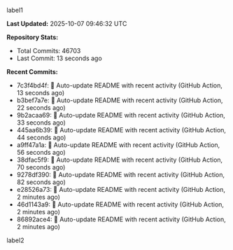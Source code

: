 
label1 
<!-- ACTIVITY_START -->
**Last Updated:** 2025-10-07 09:46:32 UTC

**Repository Stats:**
- Total Commits: 46703
- Last Commit: 13 seconds ago

**Recent Commits:**
- 7c3f4bd4f: 🤖 Auto-update README with recent activity (GitHub Action, 13 seconds ago)
- b3bef7a7e: 🤖 Auto-update README with recent activity (GitHub Action, 22 seconds ago)
- 9b2acaa69: 🤖 Auto-update README with recent activity (GitHub Action, 33 seconds ago)
- 445aa6b39: 🤖 Auto-update README with recent activity (GitHub Action, 44 seconds ago)
- a9ff47a1a: 🤖 Auto-update README with recent activity (GitHub Action, 56 seconds ago)
- 38dfac5f9: 🤖 Auto-update README with recent activity (GitHub Action, 70 seconds ago)
- 9278df390: 🤖 Auto-update README with recent activity (GitHub Action, 82 seconds ago)
- e28526a73: 🤖 Auto-update README with recent activity (GitHub Action, 2 minutes ago)
- 46d1143a9: 🤖 Auto-update README with recent activity (GitHub Action, 2 minutes ago)
- 86892ace4: 🤖 Auto-update README with recent activity (GitHub Action, 2 minutes ago)
<!-- ACTIVITY_END -->

label2
